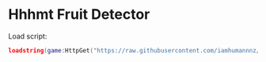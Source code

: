 # Hhhmt Fruit Detector
Load script:
```lua
loadstring(game:HttpGet("https://raw.githubusercontent.com/iamhumannnz/hhhmt/main/Blox%20Fruit%20Hhhmt%20Fruit%20Detector.txt"))()
```
